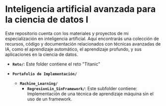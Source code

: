 # Inteligencia artificial avanzada para la ciencia de datos I

Este repositorio cuenta con los materiales y proyectos de mi especialización en inteligencia artificial. 
Aquí encontrarás una colección de recursos, código y documentación relacionados con técnicas avanzadas de IA,
como el aprendizaje automático, el aprendizaje profundo, y sus aplicaciones en la ciencia de datos.

- **`Reto/`**: Este folder contiene el reto "Titanic"

- **`Portafolio de Implementación/`**
  - **`Machine_Learning/`**
    - **`RegresionLin_SinFramework/`**: Este subfolder contiene: Implementación de una técnica de aprendizaje máquina sin el uso de un framework. 

  
